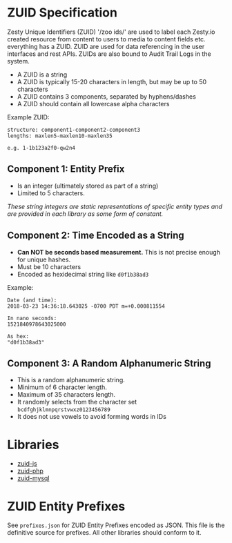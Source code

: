 # ZUID Specification

Zesty Unique Identifiers (ZUID) '/zoo ids/' are used to label each Zesty.io created resource from content to users to media to content fields etc. everything has a ZUID. ZUID are used for data referencing in the user interfaces and rest APIs. ZUIDs are also bound to Audit Trail Logs in the system.

* A ZUID is a string
* A ZUID is typically 15-20 characters in length, but may be up to 50 characters
* A ZUID contains 3 components, separated by hyphens/dashes
* A ZUID should contain all lowercase alpha characters

Example ZUID:

```
structure: component1-component2-component3
lengths: maxlen5-maxlen10-maxlen35

e.g. 1-1b123a2f0-qw2n4
```

## Component 1: Entity Prefix

* Is an integer (ultimately stored as part of a string)
* Limited to 5 characters.

*These string integers are static representations of specific entity types and are provided in each library as some form of constant.*

## Component 2: Time Encoded as a String

* __Can NOT be seconds based measurement.__ This is not precise enough for unique hashes.
* Must be 10 characters
* Encoded as hexidecimal string like `d0f1b38ad3`

Example:

```
Date (and time):
2018-03-23 14:36:18.643025 -0700 PDT m=+0.000811554

In nano seconds:
1521840978643025000

As hex:
"d0f1b38ad3"
```

## Component 3: A Random Alphanumeric String

* This is a random alphanumeric string.
* Minimum of 6 character length.
* Maximum of 35 characters length.
* It randomly selects from the character set `bcdfghjklmnpqrstvwxz0123456789`
* It does not use vowels to avoid forming words in IDs


# Libraries

* [zuid-js](https://github.com/zesty-io/zuid-js)
* [zuid-php](https://github.com/zesty-io/zuid-php)
* [zuid-mysql](https://github.com/zesty-io/zuid-mysql)

# ZUID Entity Prefixes

See `prefixes.json` for ZUID Entity Prefixes encoded as JSON. This file is the definitive source for prefixes. All other libraries should conform to it.
